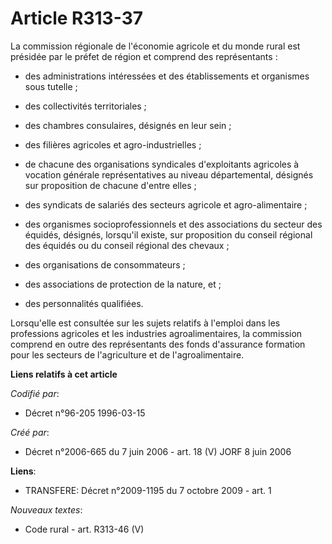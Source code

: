 # Article R313-37

La commission régionale de l'économie agricole et du monde rural est présidée par le préfet de région et comprend des
représentants :

- des administrations intéressées et des établissements et organismes sous tutelle ;

- des collectivités territoriales ;

- des chambres consulaires, désignés en leur sein ;

- des filières agricoles et agro-industrielles ;

- de chacune des organisations syndicales d'exploitants agricoles à vocation générale représentatives au niveau
départemental, désignés sur proposition de chacune d'entre elles ;

- des syndicats de salariés des secteurs agricole et agro-alimentaire ;

- des organismes socioprofessionnels et des associations du secteur des équidés, désignés, lorsqu'il existe, sur proposition
du conseil régional des équidés ou du conseil régional des chevaux ;

- des organisations de consommateurs ;

- des associations de protection de la nature, et ;

- des personnalités qualifiées.

Lorsqu'elle est consultée sur les sujets relatifs à l'emploi dans les professions agricoles et les industries
agroalimentaires, la commission comprend en outre des représentants des fonds d'assurance formation pour les secteurs de
l'agriculture et de l'agroalimentaire.

**Liens relatifs à cet article**

_Codifié par_:

  - Décret n°96-205 1996-03-15

_Créé par_:

  - Décret n°2006-665 du 7 juin 2006 - art. 18 (V) JORF 8 juin 2006

**Liens**:

  - TRANSFERE: Décret n°2009-1195 du 7 octobre 2009 - art. 1

_Nouveaux textes_:

  - Code rural - art. R313-46 (V)
